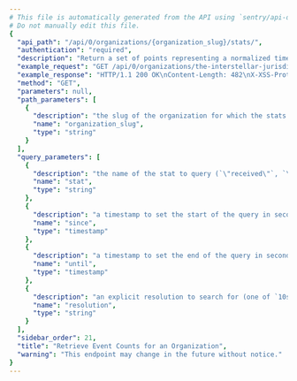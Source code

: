 ```yaml
---
# This file is automatically generated from the API using `sentry/api-docs/generator.py.`
# Do not manually edit this file.
{
  "api_path": "/api/0/organizations/{organization_slug}/stats/", 
  "authentication": "required", 
  "description": "Return a set of points representing a normalized timestamp and the\nnumber of events seen in the period.", 
  "example_request": "GET /api/0/organizations/the-interstellar-jurisdiction/stats/ HTTP/1.1\nHost: sentry.io\nAuthorization: Bearer <token>", 
  "example_response": "HTTP/1.1 200 OK\nContent-Length: 482\nX-XSS-Protection: 1; mode=block\nX-Content-Type-Options: nosniff\nContent-Language: en\nAccess-Control-Expose-Headers: X-Sentry-Error, Retry-After\nVary: Accept-Language, Cookie\nAccess-Control-Allow-Methods: GET, HEAD, OPTIONS\nAllow: GET, HEAD, OPTIONS\nAccess-Control-Allow-Origin: *\nAccess-Control-Allow-Headers: X-Sentry-Auth, X-Requested-With, Origin, Accept, Content-Type, Authentication, Authorization\nContent-Type: application/json\nX-Frame-Options: deny\n\n[\n  [\n    1584892800.0, \n    8037\n  ], \n  [\n    1584896400.0, \n    6334\n  ], \n  [\n    1584900000.0, \n    6577\n  ], \n  [\n    1584903600.0, \n    8845\n  ], \n  [\n    1584907200.0, \n    7727\n  ], \n  [\n    1584910800.0, \n    7633\n  ], \n  [\n    1584914400.0, \n    7338\n  ], \n  [\n    1584918000.0, \n    6234\n  ], \n  [\n    1584921600.0, \n    6917\n  ], \n  [\n    1584925200.0, \n    6626\n  ], \n  [\n    1584928800.0, \n    7443\n  ], \n  [\n    1584932400.0, \n    7232\n  ], \n  [\n    1584936000.0, \n    8108\n  ], \n  [\n    1584939600.0, \n    7875\n  ], \n  [\n    1584943200.0, \n    7054\n  ], \n  [\n    1584946800.0, \n    6784\n  ], \n  [\n    1584950400.0, \n    7490\n  ], \n  [\n    1584954000.0, \n    7425\n  ], \n  [\n    1584957600.0, \n    7211\n  ], \n  [\n    1584961200.0, \n    7285\n  ], \n  [\n    1584964800.0, \n    7054\n  ], \n  [\n    1584968400.0, \n    5504\n  ], \n  [\n    1584972000.0, \n    7200\n  ], \n  [\n    1584975600.0, \n    12312\n  ]\n]", 
  "method": "GET", 
  "parameters": null, 
  "path_parameters": [
    {
      "description": "the slug of the organization for which the stats should be retrieved.", 
      "name": "organization_slug", 
      "type": "string"
    }
  ], 
  "query_parameters": [
    {
      "description": "the name of the stat to query (`\"received\"`, `\"rejected\"`, `\"blacklisted\"`)", 
      "name": "stat", 
      "type": "string"
    }, 
    {
      "description": "a timestamp to set the start of the query in seconds since UNIX epoch.", 
      "name": "since", 
      "type": "timestamp"
    }, 
    {
      "description": "a timestamp to set the end of the query in seconds since UNIX epoch.", 
      "name": "until", 
      "type": "timestamp"
    }, 
    {
      "description": "an explicit resolution to search for (one of `10s`, `1h`, and `1d`)", 
      "name": "resolution", 
      "type": "string"
    }
  ], 
  "sidebar_order": 21, 
  "title": "Retrieve Event Counts for an Organization", 
  "warning": "This endpoint may change in the future without notice."
}
---
```

